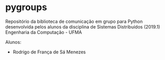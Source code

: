 # pygroups
Repositório da biblioteca de comunicação em grupo para Python desenvolvida pelos alunos da disciplina de Sistemas Distribuídos (2019.1)
Engenharia da Computação - UFMA

Alunos:
* Rodrigo de França de Sá Menezes
